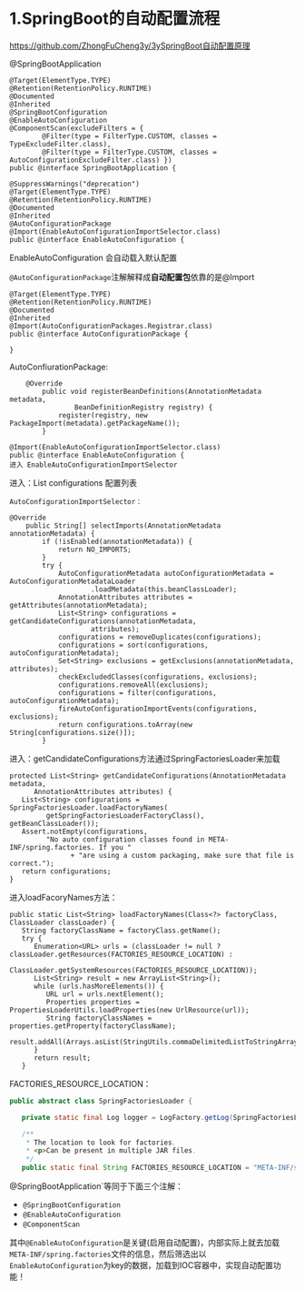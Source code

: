 # 1.SpringBoot的自动配置流程

https://github.com/ZhongFuCheng3y/3ySpringBoot自动配置原理

@SpringBootApplication

```
@Target(ElementType.TYPE)
@Retention(RetentionPolicy.RUNTIME)
@Documented
@Inherited
@SpringBootConfiguration
@EnableAutoConfiguration
@ComponentScan(excludeFilters = {
		@Filter(type = FilterType.CUSTOM, classes = TypeExcludeFilter.class),
		@Filter(type = FilterType.CUSTOM, classes = AutoConfigurationExcludeFilter.class) })
public @interface SpringBootApplication {
```

```
@SuppressWarnings("deprecation")
@Target(ElementType.TYPE)
@Retention(RetentionPolicy.RUNTIME)
@Documented
@Inherited
@AutoConfigurationPackage
@Import(EnableAutoConfigurationImportSelector.class)
public @interface EnableAutoConfiguration {
```

EnableAutoConfiguration 会自动载入默认配置

`@AutoConfigurationPackage`注解解释成**自动配置包**依靠的是@Import

```
@Target(ElementType.TYPE)
@Retention(RetentionPolicy.RUNTIME)
@Documented
@Inherited
@Import(AutoConfigurationPackages.Registrar.class)
public @interface AutoConfigurationPackage {

}
```

AutoConfiurationPackage:

```
	@Override
		public void registerBeanDefinitions(AnnotationMetadata metadata,
				BeanDefinitionRegistry registry) {
			register(registry, new PackageImport(metadata).getPackageName());
		}
```

```
@Import(EnableAutoConfigurationImportSelector.class)
public @interface EnableAutoConfiguration {
进入 EnableAutoConfigurationImportSelector
```

进入：List<String> configurations  配置列表

```
AutoConfigurationImportSelector：

@Override
	public String[] selectImports(AnnotationMetadata annotationMetadata) {
		if (!isEnabled(annotationMetadata)) {
			return NO_IMPORTS;
		}
		try {
			AutoConfigurationMetadata autoConfigurationMetadata = AutoConfigurationMetadataLoader
					.loadMetadata(this.beanClassLoader);
			AnnotationAttributes attributes = getAttributes(annotationMetadata);
			List<String> configurations = getCandidateConfigurations(annotationMetadata,
					attributes);
			configurations = removeDuplicates(configurations);
			configurations = sort(configurations, autoConfigurationMetadata);
			Set<String> exclusions = getExclusions(annotationMetadata, attributes);
			checkExcludedClasses(configurations, exclusions);
			configurations.removeAll(exclusions);
			configurations = filter(configurations, autoConfigurationMetadata);
			fireAutoConfigurationImportEvents(configurations, exclusions);
			return configurations.toArray(new String[configurations.size()]);
		}
```

进入：getCandidateConfigurations方法通过SpringFactoriesLoader来加载

```
protected List<String> getCandidateConfigurations(AnnotationMetadata metadata,
      AnnotationAttributes attributes) {
   List<String> configurations = SpringFactoriesLoader.loadFactoryNames(
         getSpringFactoriesLoaderFactoryClass(), getBeanClassLoader());
   Assert.notEmpty(configurations,
         "No auto configuration classes found in META-INF/spring.factories. If you "
               + "are using a custom packaging, make sure that file is correct.");
   return configurations;
}
```

进入loadFacoryNames方法：

```
public static List<String> loadFactoryNames(Class<?> factoryClass, ClassLoader classLoader) {
   String factoryClassName = factoryClass.getName();
   try {
      Enumeration<URL> urls = (classLoader != null ? classLoader.getResources(FACTORIES_RESOURCE_LOCATION) :
            ClassLoader.getSystemResources(FACTORIES_RESOURCE_LOCATION));
      List<String> result = new ArrayList<String>();
      while (urls.hasMoreElements()) {
         URL url = urls.nextElement();
         Properties properties = PropertiesLoaderUtils.loadProperties(new UrlResource(url));
         String factoryClassNames = properties.getProperty(factoryClassName);
         result.addAll(Arrays.asList(StringUtils.commaDelimitedListToStringArray(factoryClassNames)));
      }
      return result;
   }
```

FACTORIES_RESOURCE_LOCATION：

```java
public abstract class SpringFactoriesLoader {

   private static final Log logger = LogFactory.getLog(SpringFactoriesLoader.class);

   /**
    * The location to look for factories.
    * <p>Can be present in multiple JAR files.
    */
   public static final String FACTORIES_RESOURCE_LOCATION = "META-INF/spring.factories";
```

@SpringBootApplication`等同于下面三个注解：

- `@SpringBootConfiguration`
- `@EnableAutoConfiguration`
- `@ComponentScan`

其中`@EnableAutoConfiguration`是关键(启用自动配置)，内部实际上就去加载`META-INF/spring.factories`文件的信息，然后筛选出以`EnableAutoConfiguration`为key的数据，加载到IOC容器中，实现自动配置功能！